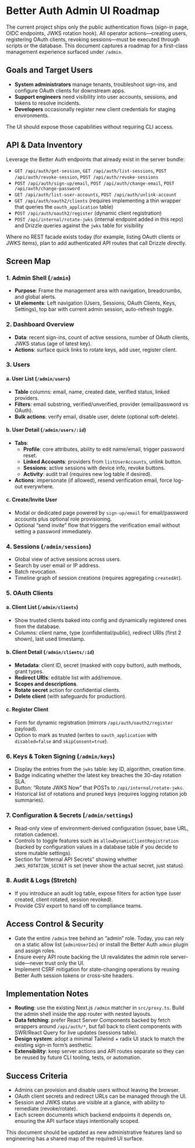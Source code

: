 # Better Auth Admin UI Roadmap

The current project ships only the public authentication flows (sign-in page, OIDC endpoints, JWKS rotation hook). All operator actions—creating users, registering OAuth clients, revoking sessions—must be executed through scripts or the database. This document captures a roadmap for a first-class management experience surfaced under `/admin`.

## Goals and Target Users
- **System administrators** manage tenants, troubleshoot sign-ins, and configure OAuth clients for downstream apps.
- **Support engineers** need visibility into user accounts, sessions, and tokens to resolve incidents.
- **Developers** occasionally register new client credentials for staging environments.

The UI should expose those capabilities without requiring CLI access.

## API & Data Inventory
Leverage the Better Auth endpoints that already exist in the server bundle:
- `GET /api/auth/get-session`, `GET /api/auth/list-sessions`, `POST /api/auth/revoke-session`, `POST /api/auth/revoke-sessions`
- `POST /api/auth/sign-up/email`, `POST /api/auth/change-email`, `POST /api/auth/change-password`
- `GET /api/auth/list-user-accounts`, `POST /api/auth/unlink-account`
- `GET /api/auth/oauth2/clients` (requires implementing a thin wrapper that queries the `oauth_application` table)
- `POST /api/auth/oauth2/register` (dynamic client registration)
- `POST /api/internal/rotate-jwks` (internal endpoint added in this repo) and Drizzle queries against the `jwks` table for visibility

Where no REST facade exists today (for example, listing OAuth clients or JWKS items), plan to add authenticated API routes that call Drizzle directly.

## Screen Map

### 1. Admin Shell (`/admin`)
- **Purpose**: Frame the management area with navigation, breadcrumbs, and global alerts.
- **UI elements**: Left navigation (Users, Sessions, OAuth Clients, Keys, Settings), top bar with current admin session, auto-refresh toggle.

### 2. Dashboard Overview
- **Data**: recent sign-ins, count of active sessions, number of OAuth clients, JWKS status (age of latest key).
- **Actions**: surface quick links to rotate keys, add user, register client.

### 3. Users

#### a. User List (`/admin/users`)
- **Table** columns: email, name, created date, verified status, linked providers.
- **Filters**: email substring, verified/unverified, provider (email/password vs OAuth).
- **Bulk actions**: verify email, disable user, delete (optional soft-delete).

#### b. User Detail (`/admin/users/:id`)
- **Tabs**:
  - **Profile**: core attributes, ability to edit name/email, trigger password reset.
  - **Linked Accounts**: providers from `listUserAccounts`, unlink button.
  - **Sessions**: active sessions with device info, revoke buttons.
  - **Activity**: audit trail (requires new log table if desired).
- **Actions**: impersonate (if allowed), resend verification email, force log-out everywhere.

#### c. Create/Invite User
- Modal or dedicated page powered by `sign-up/email` for email/password accounts plus optional role provisioning.
- Optional “send invite” flow that triggers the verification email without setting a password immediately.

### 4. Sessions (`/admin/sessions`)
- Global view of active sessions across users.
- Search by user email or IP address.
- Batch revocation.
- Timeline graph of session creations (requires aggregating `createdAt`).

### 5. OAuth Clients

#### a. Client List (`/admin/clients`)
- Show trusted clients baked into config and dynamically registered ones from the database.
- Columns: client name, type (confidential/public), redirect URIs (first 2 shown), last used timestamp.

#### b. Client Detail (`/admin/clients/:id`)
- **Metadata**: client ID, secret (masked with copy button), auth methods, grant types.
- **Redirect URIs**: editable list with add/remove.
- **Scopes and descriptions**.
- **Rotate secret** action for confidential clients.
- **Delete client** (with safeguards for production).

#### c. Register Client
- Form for dynamic registration (mirrors `/api/auth/oauth2/register` payload).
- Option to mark as trusted (writes to `oauth_application` with `disabled=false` and `skipConsent=true`).

### 6. Keys & Token Signing (`/admin/keys`)
- Display the entries from the `jwks` table: key ID, algorithm, creation time.
- Badge indicating whether the latest key breaches the 30-day rotation SLA.
- Button: “Rotate JWKS Now” that POSTs to `/api/internal/rotate-jwks`.
- Historical list of rotations and pruned keys (requires logging rotation job summaries).

### 7. Configuration & Secrets (`/admin/settings`)
- Read-only view of environment-derived configuration (issuer, base URL, rotation cadence).
- Controls to toggle features such as `allowDynamicClientRegistration` (backed by configuration values in a database table if you decide to store mutable settings).
- Section for “Internal API Secrets” showing whether `JWKS_ROTATION_SECRET` is set (never show the actual secret, just status).

### 8. Audit & Logs (Stretch)
- If you introduce an audit log table, expose filters for action type (user created, client rotated, session revoked).
- Provide CSV export to hand off to compliance teams.

## Access Control & Security
- Gate the entire `/admin` tree behind an “admin” role. Today, you can rely on a static allow list (`adminUserIds`) or install the Better Auth `admin` plugin and assign roles.
- Ensure every API route backing the UI revalidates the admin role server-side—never trust only the UI.
- Implement CSRF mitigation for state-changing operations by reusing Better Auth session tokens or cross-site headers.

## Implementation Notes
- **Routing**: use the existing Next.js `/admin` matcher in `src/proxy.ts`. Build the admin shell inside the app router with nested layouts.
- **Data fetching**: prefer React Server Components backed by fetch wrappers around `/api/auth/*`, but fall back to client components with SWR/React Query for live updates (sessions table).
- **Design system**: adopt a minimal Tailwind + radix UI stack to match the existing sign-in form’s aesthetic.
- **Extensibility**: keep server actions and API routes separate so they can be reused by future CLI tooling, tests, or automation.

## Success Criteria
- Admins can provision and disable users without leaving the browser.
- OAuth client secrets and redirect URLs can be managed through the UI.
- Session and JWKS status are visible at a glance, with ability to remediate (revoke/rotate).
- Each screen documents which backend endpoints it depends on, ensuring the API surface stays intentionally scoped.

This document should be updated as new administrative features land so engineering has a shared map of the required UI surface.
